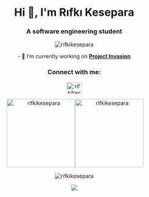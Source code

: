 <h1 align="center">Hi 👋, I'm Rıfkı Kesepara</h1>
<h3 align="center">A software engineering student</h3>

<p align="center"> <img src="https://komarev.com/ghpvc/?username=rifkikesepara&label=Profile%20views&color=0e75b6&style=flat" alt="rifkikesepara" /></p>

<p align="center">- 🔭 I’m currently working on <a  href="https://github.com/verticalaxisentertainment/ProjectInvasion" target="blank"><b>Project Invasion</b></a></p>

<h3 align="center">Connect with me:</h3>
<p align="center">
<a href="https://linkedin.com/in/rifkikesepara" target="blank"><img align="center" src="https://raw.githubusercontent.com/rahuldkjain/github-profile-readme-generator/master/src/images/icons/Social/linked-in-alt.svg" alt="rifkikesepara" height="30" width="40" /></a>
</p>

<p align="center">&nbsp;<img align="center" src="https://github-readme-stats.vercel.app/api?username=rifkikesepara&show_icons=true&theme=dark&hide_border=true&locale=en" alt="rifkikesepara" height="180"/><img align="center" src="https://github-readme-stats.vercel.app/api/top-langs?username=rifkikesepara&show_icons=true&theme=dark&locale=en&hide_border=true&layout=compact" alt="rifkikesepara" height="180" /></p>

<p align="center"><img align="center" src="https://github-readme-streak-stats.herokuapp.com/?user=rifkikesepara&theme=dark&hide_border=true" alt="rifkikesepara" /></p>

<p align="center"><img src="https://github-readme-activity-graph.vercel.app/graph?username=rifkikesepara&bg_color=000000&color=ffffff&line=9e4c98&point=403d3d&area=true&hide_border=true"/></p>
